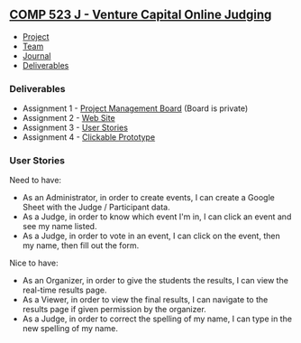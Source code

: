 ## [COMP 523 J - Venture Capital Online Judging](https://github.com/Deeakron/COMP-523-J/blob/gh-pages/index.md#comp-523-j---venture-capital-online-judging)
- [Project](https://github.com/Deeakron/COMP-523-J/blob/gh-pages/project.md#comp-523-j---venture-capital-online-judging)
- [Team](https://github.com/Deeakron/COMP-523-J/blob/gh-pages/team.md#comp-523-j---venture-capital-online-judging)
- [Journal](https://github.com/Deeakron/COMP-523-J/blob/gh-pages/journal.md#comp-523-j---venture-capital-online-judging)
- [Deliverables](https://github.com/Deeakron/COMP-523-J/blob/gh-pages/deliverables.md#comp-523-j---venture-capital-online-judging)

### Deliverables
* Assignment 1 - [Project Management Board](https://trello.com/b/TRUO0EXx/comp-523-j-wvcc-ojs) (Board is private)
* Assignment 2 - [Web Site](https://github.com/Deeakron/COMP-523-J/blob/gh-pages/index.md#comp-523-j---venture-capital-online-judging)
* Assignment 3 - [User Stories](https://github.com/Deeakron/COMP-523-J/blob/gh-pages/deliverables.md#user-stories)
* Assignment 4 - [Clickable Prototype](https://www.figma.com/proto/UUul35Gly4q1VOsE5kkV7T/VCIC-Clickable-Prototype?node-id=4%3A0&scaling=scale-down)

### User Stories

Need to have:
* As an Administrator, in order to create events, I can create a Google Sheet with the Judge / Participant data.
* As a Judge, in order to know which event I'm in, I can click an event and see my name listed.
* As a Judge, in order to vote in an event, I can click on the event, then my name, then fill out the form.

Nice to have:
* As an Organizer, in order to give the students the results, I can view the real-time results page.
* As a Viewer, in order to view the final results, I can navigate to the results page if given permission by the organizer.
* As a Judge, in order to correct the spelling of my name, I can type in the new spelling of my name.

